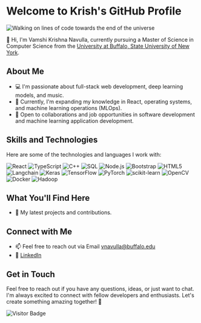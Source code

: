 # Welcome to Krish's GitHub Profile

![Walking on lines of code towards the end of the universe](https://github.com/krish-navulla/krish-navulla/blob/180dd2de848f756dbff2761e585dc4c992347e43/DALL%C2%B7E%202023-09-12%2019.18.14%20-%20create%20an%20oil%20painting%20depicting%20a%20person%20sitting%20in%20front%20of%20a%20computer%2C%20viewed%20from%20behind.%20The%20individual%20is%20seated%20on%20a%20chair%2C%20holding%20a%20guitar%20in.png)

👋 Hi, I'm Vamshi Krishna Navulla, currently pursuing a Master of Science in Computer Science from the [University at Buffalo, State University of New York](https://engineering.buffalo.edu/computer-science-engineering.html).

## About Me

- 💻 I'm passionate about full-stack web development, deep learning models, and music.
- 🌱 Currently, I'm expanding my knowledge in React, operating systems, and machine learning operations (MLOps).
- 💼 Open to collaborations and job opportunities in software development and machine learning application development.

## Skills and Technologies

Here are some of the technologies and languages I work with:

![React](https://img.shields.io/badge/React-61DAFB?style=for-the-badge&logo=react&logoColor=white)
![TypeScript](https://img.shields.io/badge/TypeScript-007ACC?style=for-the-badge&logo=typescript&logoColor=white)
![C++](https://img.shields.io/badge/C++-00599C?style=for-the-badge&logo=c%2B%2B&logoColor=white)
![SQL](https://img.shields.io/badge/SQL-FFA500?style=for-the-badge&logo=sql&logoColor=white)
![Node.js](https://img.shields.io/badge/Node.js-339933?style=for-the-badge&logo=node.js&logoColor=white)
![Bootstrap](https://img.shields.io/badge/Bootstrap-7952B3?style=for-the-badge&logo=bootstrap&logoColor=white)
![HTML5](https://img.shields.io/badge/HTML5-E34F26?style=for-the-badge&logo=html5&logoColor=white)
![Langchain](https://img.shields.io/badge/Langchain-ABC123?style=for-the-badge)
![Keras](https://img.shields.io/badge/Keras-D00000?style=for-the-badge&logo=keras&logoColor=white)
![TensorFlow](https://img.shields.io/badge/TensorFlow-FF6F00?style=for-the-badge&logo=tensorflow&logoColor=white)
![PyTorch](https://img.shields.io/badge/PyTorch-EE4C2C?style=for-the-badge&logo=pytorch&logoColor=white)
![scikit-learn](https://img.shields.io/badge/scikit%20learn-F7931E?style=for-the-badge&logo=scikit-learn&logoColor=white)
![OpenCV](https://img.shields.io/badge/OpenCV-5C3EE8?style=for-the-badge&logo=opencv&logoColor=white)
![Docker](https://img.shields.io/badge/Docker-2496ED?style=for-the-badge&logo=docker&logoColor=white)
![Hadoop](https://img.shields.io/badge/Hadoop-FF6600?style=for-the-badge&logo=hadoop&logoColor=white)

## What You'll Find Here

- 🚀 My latest projects and contributions.

## Connect with Me

- 📫 Feel free to reach out via Email <a href="mailto:vnavulla@buffalo.edu">vnavulla@buffalo.edu</a>
- 🔗 [LinkedIn](https://www.linkedin.com/in/vamshi-krishna-navulla/)

## Get in Touch

Feel free to reach out if you have any questions, ideas, or just want to chat. I'm always excited to connect with fellow developers and enthusiasts. Let's create something amazing together! 🚀

![Visitor Badge](https://visitor-badge.laobi.icu/badge?page_id=krish-navulla.krish-navulla)

